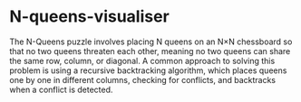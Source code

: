 # N-queens-visualiser

The N-Queens puzzle involves placing N queens on an N×N chessboard so that no two queens threaten each other, meaning no two queens can share the same row, column, or diagonal. 
A common approach to solving this problem is using a recursive backtracking algorithm, which places queens one by one in different columns, checking for conflicts, and backtracks when a conflict is detected.